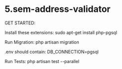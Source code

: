 # 5.sem-address-validator

GET STARTED:

Install these extensions:
sudo apt-get install php-pgsql

Run Migration:
php artisan migration

.env should contain:
DB_CONNECTION=pgsql

Run Tests:
php artisan test --parallel
